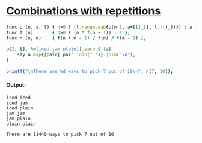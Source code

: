 [1]: http://rosettacode.org/wiki/Combinations_with_repetitions

# [Combinations with repetitions][1]

```ruby
func p (n, a, l) { n>0 ? (l.range.map{p(n-1, a+[l[_]], l.ft(_))}) : a };
func f (n)       { n>0 ? (n * f(n - 1)) : 1 };
func n (n, m)    { f(n + m - 1) / f(n) / f(m - 1) };
 
p(2, [], %w(iced jam plain)).each { |a|
    say a.map{|pair| pair.join(" ")}.join("\n");
}
 
printf("\nThere are %d ways to pick 7 out of 10\n", n(7, 10));
```

#### Output:
```
iced iced
iced jam
iced plain
jam jam
jam plain
plain plain

There are 11440 ways to pick 7 out of 10
```